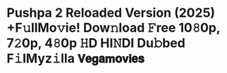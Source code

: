 
# Pushpa 2 Reloaded Version (2025) +F𝚞llMo𝚟ie! Dow𝚗load 𝙵ree 10𝟾0p, 7𝟸0p, 4𝟾0p 𝙷D HI𝙽DI Du𝚋bed F𝚒lMyz𝚒lla 𝗩𝗲𝗴𝗮𝗺𝗼𝘃𝗶𝗲𝘀



